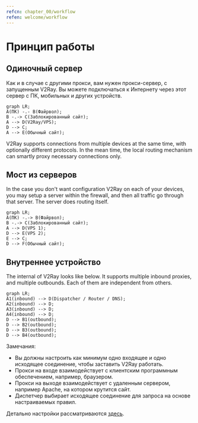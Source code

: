 ```yaml
---
refcn: chapter_00/workflow
refen: welcome/workflow
---
```

# Принцип работы

## Одиночный сервер

Как и в случае с другими прокси, вам нужен прокси-сервер, с запущенным V2Ray. Вы можете подключаться к Интернету через этот сервер с ПК, мобильных и других устройств.

```mermaid
graph LR;
A(ПК) -.- B(Файрвол);
B -.-> C(Заблокированный сайт);
A --> D(V2Ray/VPS);
D --> C;
A --> E(Обычный сайт);
```

V2Ray supports connections from multiple devices at the same time, with optionally different protocols. In the mean time, the local routing mechanism can smartly proxy necessary connections only.

## Мост из серверов

In the case you don't want configuration V2Ray on each of your devices, you may setup a server within the firewall, and then all traffic go through that server. The server does routing itself.

```mermaid
graph LR;
A(ПК) -.-> B(Файрвол);
B -.-> C(Заблокированный сайт);
A --> D(VPS 1);
D --> E(VPS 2);
E --> C;
D --> F(Обычный сайт);
```

## Внутреннее устройство

The internal of V2Ray looks like below. It supports multiple inbound proxies, and multiple outbounds. Each of them are independent from others.

```mermaid
graph LR;
A1(inbound) --> D(Dispatcher / Router / DNS);
A2(inbound) --> D;
A3(inbound) --> D;
A4(inbound) --> D;
D --> B1(outbound);
D --> B2(outbound);
D --> B3(outbound);
D --> B4(outbound);
```

Замечания:

* Вы должны настроить как минимум одно входящее и одно исходящее соединение, чтобы заставить V2Ray работать.
* Прокси на входе взаимодействует с клиентским программным обеспечением, например, браузером.
* Прокси на выходе взаимодействует с удаленным сервером, например Apache, на котором крутится сайт.
* Диспетчер выбирает исходящее соединение для запроса на основе настраиваемых правил.

Детально настройки рассматриваются [здесь](../configuration/overview.md).